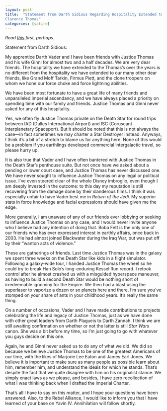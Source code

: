 ```yaml
---
layout: post
title:  "Statement from Darth Sidious Regarding Hospitality Extended to
Clarence Thomas"
categories: [satire]
---
```


_Read [this](https://www.documentcloud.org/documents/23741877-harlan-crow-statement) first, perhaps._

Statement from Darth Sidious:

My apprentice Darth Vader and I have been friends with Justice Thomas and his wife Ginni for almost two and a half decades. We are very dear friends. The hospitality we have extended to the Thomas’s over the years is no different from the hospitality we have extended to our many other dear friends, like Grand Moff Tarkin, Firmus Piett, and the clone troopers on whom we hone our force choke and force lightning abilities. 

We have been most fortunate to have a great life of many friends and unparalleled imperial ascendancy, and we have always placed a priority on spending time with our family and friends. Justice Thomas and Ginni never asked for any of this hospitality. 

Yes, we often fly Justice Thomas private on the Death Star for round trips between IAD (Dulles International Airport) and ISC (Coruscant Interplanetary Spaceport). But it should be noted that this is not always the case—in fact sometimes we may charter a Star Destroyer instead. Anyways, I think it’s a bit of a stretch to blame us for anything here. None of this would be a problem if you earthlings developed commercial intergalactic travel, so please hurry up. 

It is also true that Vader and I have often bantered with Justice Thomas in the Death Star’s penthouse suite. But not once have we asked about a pending or lower court case, and Justice Thomas has never discussed one. We have never sought to influence Justice Thomas on any legal or political issue. I’ve even steered clear of the whole Disney imbroglio, even though I am deeply invested in the outcome: to this day my reputation is still recovering from the damage done by their slanderous films. I think it was especially unfair to have Vader best me in _Return of the Jedi_. My superior stats in force knowledge and facial expressions should have given me the edge.

More generally, I am unaware of any of our friends ever lobbying or seeking to influence Justice Thomas on any case, and I would never invite anyone who I believe had any intention of doing that. Boba Fett is the only one of our friends who has ever expressed interest in earthly affairs, once back in 2003. He had almost joined Blackwater during the Iraq War, but was put off by their “wanton acts of violence.”

These are gatherings of friends. Last time Justice Thomas was in the galaxy we spent three weeks on the Death Star like kids in a flight simulator. Following a galaxy-wide tour, I handed Justice Thomas the wheel so he could try to break Han Solo’s long-enduring Kessel Run record. I retook control after he almost crashed us with a misguided hyperspace maneuver, as having to build a second Death Star would be nothing short of irredeemable ignominy for the Empire. We then had a blast using the superlaser to vaporize a dozen or so planets here and there. I’m sure you’ve stomped on your share of ants in your childhood years. It’s really the same thing.

On a number of occasions, Vader and I have made contributions to projects celebrating the life and legacy of Justice Thomas, just as we have done with other great leaders from Darth Plagueis to Darth Zannah. I think we are still awaiting confirmation on whether or not the latter is still _Star Wars_ canon. She was a bit before my time, so I’m just going to go with whatever you guys decide on this one.

Again, he and Ginni never asked us to do any of what we did. We did so because we believe Justice Thomas to be one of the greatest Americans of our time, with the likes of Marjorie Lee Eaton and James Earl Jones. We believe it is important to make sure as many people as possible learn about him, remember him, and understand the ideals for which he stands. That’s despite the fact that we quite disagree with him on his originalist stance. We simply enact laws as we please, and besides, I have zero recollection of what I was thinking back when I drafted the Imperial Charter.

That’s all I have to say on this matter, and I hope your questions have been answered. Also, to the Rebel Alliance, I would like to inform you that I have learned of your base on Yavin IV. Annihilation will follow shortly. 
